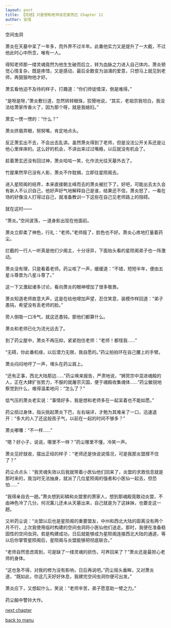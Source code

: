 ```yaml
---
layout: post
title: 【完结】只是想和老师谈恋爱而已 Chapter 11
author: 安惜
---
```




空间虫洞<br><br>萧炎在天墓中呆了一年多，而外界不过半年。此番他实力又是提升了一大截，不过他此时心中所念，唯有一人。<br><br>得知老师那一缕灵魂竟然为他生生破而后立，转为血脉之力进入自己体内，萧炎顿觉心情复杂，既是疼惜，又是感动，最后全数变为汹涌的爱意，只想马上就见到老师，再狠狠吻他才好。<br><br>萧玄看他迫不及待的样子，打趣道：“你们师徒情深，倒是难得。”<br><br>“是呀是呀，”萧炎敷衍道，忽然转转眼珠，狡猾地说，“其实，老祖宗我坦白，我没法给萧家传香火了，因为那个呀，就是我媳妇。”<br><br>萧玄一愣一愣的：“什么？”<br><br>萧炎挤眉弄眼，努努嘴，肯定地点头。<br><br>反正萧玄出不去，不会出去乱讲。虽然萧炎得到了老师，但是没法公开关系还是让他心里痒痒的。这么好的机会，不讲出来过过嘴瘾，以后就没有机会了。<br><br>趁着萧玄还没有回过神，萧炎哈哈一笑，化作流光往天墓外去了。<br><br>竹屋果然早已没有人影，萧炎不作耽搁，立即往星陨阁去。<br><br>进入星陨阁的结界，本来直接朝主峰而去的萧炎被拦下了。好吧，可能出去太久会有新人不认识自己，他好声好气地解释自己是谁，结果还不信，萧炎怒了，一看在场的好像没人打得过自己，就准备教训一下这些在自己见老师路上的阻碍。<br><br>就在这时——<br><br>“萧炎。”空间波荡，一道身影出现在他面前。<br><br>萧炎立即柔了神色，行礼：“老师。”老师瘦了，脸色也不好。萧炎心疼地打量着药尘。<br><br>拦截的一行人一听真是他们少阁主，十分讶异，下面抬头看的星陨阁弟子也一阵激动。<br><br>萧炎没有理，只是看着老师。药尘咳了一声，缓缓道：“不错，短短半年，便由五星斗尊晋为八星斗尊了。”<br><br>这一下又激起诸多讨论，看向萧炎的眼神增加了很多敬畏。<br><br>萧炎知道老师故意大声，这是在给他增加声望，忍住笑意，装模作样回道：“弟子愚钝，希望没有丢老师的脸。”<br><br>旁人倒吸一口冷气，就这还愚钝，那他们都算什么。<br><br>萧炎和老师已化为流光远去了。<br><br>到了药尘屋中，萧炎不再压抑，紧紧抱住老师：“老师！都怪我……”<br><br>“无碍，你此番机缘，以后潜力无限，我自愿的。”药尘拍拍环在自己腰上的手臂。<br><br>萧炎闷闷地哼了一声，埋头在药尘肩上。<br><br>“还有正事，西北大陆那边……”药尘唤来报告，严肃地说，“狮冥宗中混进魂殿的人，正在大肆扩张势力，不服的就屠宗灭国，便于魂殿收集魂体……”药尘敏锐地察觉到什么，难得温柔地问：“怎么了？”<br><br>低气压的萧炎老实说：“事情好多，我是想和老师多在一起呆着也不能如愿。”<br><br>药尘扭过身体，指尖挑起萧炎下巴，左右端详，才勉为其难亲了一口，迅速退开：“多大的人了还这般孩子气，以前在一起的时间不够多？”<br><br>萧炎嘟囔：“不一样……”<br><br>“嗯？好小子，说说，哪里不一样？”药尘哪里不懂，冷笑一声。<br><br>萧炎见好就收，摆出正经的样子：“老师还是快说说情况，可是我那炎盟撑不住了？”<br><br>药尘点点头：“我灵魂失效以后我就带着小医仙他们回来了，炎盟的求救信息就是那时来的，我当时无法抽身，就派了几位星陨阁的强者和小医仙一起去，但恐怕……”<br><br>“我得亲自去一趟。”萧炎想到彩鳞和炎盟里的萧家人，想到那魂殿竟敢动炎盟，不由神色冷了几分。何况薰儿还未从天墓出来，自己就是为了这妹妹，也要走这一趟。<br><br>又听药尘说：“炎盟以后也是星陨阁的重要盟友，中州和西北大陆的距离没有两个月不行，上次我使用临时构建的空间虫洞将小医仙他们送走。那时，我便在准备稳固性的空间虫洞，若是构建成功，日后就能够成为星陨阁连接西北大陆的通道，等以后你掌管星陨阁后，星陨阁与炎盟能够把彻底联合。”<br><br>“老师自然思虑周到，可是缺了一缕灵魂的损伤，可养回来了？”萧炎还是最担心老师的身体。<br><br>“这也急不得，对我的修为没有影响，日后再说吧。”药尘摇头垂眸，又对萧炎道，“既如此，你这几天好好休息，我建完空间虫洞你便可出发。”<br><br>萧炎应下，又想起什么，笑说：“老师辛苦，弟子愿意助一臂之力。”<br><br>药尘脑中警铃大作。

[next chapter](https://allforyanchen.github.io/2020/07/19/post-43-chapter-12.html)

[back to manu](https://allforyanchen.github.io/2020/07/19/post-43.html)
